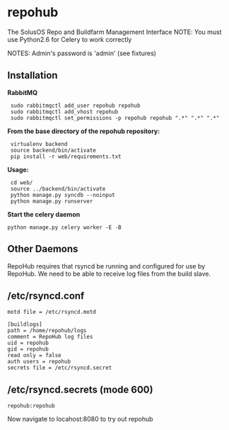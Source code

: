 repohub
=====================

The SolusOS Repo and Buildfarm Management Interface
NOTE: You must use Python2.6 for Celery to work correctly


NOTES:
Admin's password is 'admin' (see fixtures)

Installation
-------------

**RabbitMQ**

     sudo rabbitmqctl add_user repohub repohub
     sudo rabbitmqctl add_vhost repohub
     sudo rabbitmqctl set_permissions -p repohub repohub ".*" ".*" ".*"
     
**From the base directory of the repohub repository:**

     virtualenv backend
     source backend/bin/activate
     pip install -r web/requirements.txt
     
**Usage:**

     cd web/
     source ../backend/bin/activate
     python manage.py syncdb --noinput
     python manage.py runserver
     
**Start the celery daemon**

    python manage.py celery worker -E -B
    
Other Daemons
-------------
RepoHub requires that rsyncd be running and configured for use by RepoHub.
We need to be able to receive log files from the build slave.

/etc/rsyncd.conf
----------------
    motd file = /etc/rsyncd.motd

    [buildlogs]
    path = /home/repohub/logs
    comment = RepoHub log files
    uid = repohub
    gid = repohub
    read only = false
    auth users = repohub
    secrets file = /etc/rsyncd.secret

/etc/rsyncd.secrets (mode 600)
------------------------------
    repohub:repohub


Now navigate to locahost:8080 to try out repohub
